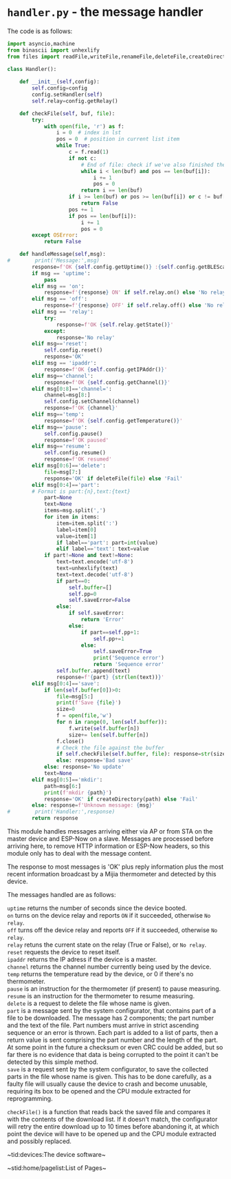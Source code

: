 # `handler.py` - the message handler #

The code is as follows:
```python
import asyncio,machine
from binascii import unhexlify
from files import readFile,writeFile,renameFile,deleteFile,createDirectory

class Handler():
    
    def __init__(self,config):
        self.config=config
        config.setHandler(self)
        self.relay=config.getRelay()

    def checkFile(self, buf, file):
        try:
            with open(file, 'r') as f:
                i = 0  # index in lst
                pos = 0  # position in current list item
                while True:
                    c = f.read(1)
                    if not c:
                        # End of file: check if we've also finished the list
                        while i < len(buf) and pos == len(buf[i]):
                            i += 1
                            pos = 0
                        return i == len(buf)
                    if i >= len(buf) or pos >= len(buf[i]) or c != buf[i][pos]:
                        return False
                    pos += 1
                    if pos == len(buf[i]):
                        i += 1
                        pos = 0
        except OSError:
            return False

    def handleMessage(self,msg):
#        print('Message:',msg)
        response=f'OK {self.config.getUptime()} :{self.config.getBLEScan().getValues()}'
        if msg == 'uptime':
            pass
        elif msg == 'on':
            response=f'{response} ON' if self.relay.on() else 'No relay'
        elif msg == 'off':
            response=f'{response} OFF' if self.relay.off() else 'No relay'
        elif msg == 'relay':
            try:
                response=f'OK {self.relay.getState()}'
            except:
                response='No relay'
        elif msg=='reset':
            self.config.reset()
            response='OK'
        elif msg == 'ipaddr':
            response=f'OK {self.config.getIPAddr()}'
        elif msg=='channel':
            response=f'OK {self.config.getChannel()}'
        elif msg[0:8]=='channel=':
            channel=msg[8:]
            self.config.setChannel(channel)
            response=f'OK {channel}'
        elif msg=='temp':
            response=f'OK {self.config.getTemperature()}'
        elif msg=='pause':
            self.config.pause()
            response=f'OK paused'
        elif msg=='resume':
            self.config.resume()
            response=f'OK resumed'
        elif msg[0:6]=='delete':
            file=msg[7:]
            response='OK' if deleteFile(file) else 'Fail'
        elif msg[0:4]=='part':
        # Format is part:{n},text:{text}
            part=None
            text=None
            items=msg.split(',')
            for item in items:
                item=item.split(':')
                label=item[0]
                value=item[1]
                if label=='part': part=int(value)
                elif label=='text': text=value
            if part!=None and text!=None:
                text=text.encode('utf-8')
                text=unhexlify(text)
                text=text.decode('utf-8')
                if part==0:
                    self.buffer=[]
                    self.pp=0
                    self.saveError=False
                else:
                    if self.saveError:
                        return 'Error'
                    else:
                        if part==self.pp+1:
                            self.pp+=1
                        else:
                            self.saveError=True
                            print('Sequence error')
                            return 'Sequence error'
                self.buffer.append(text)
                response=f'{part} {str(len(text))}'
        elif msg[0:4]=='save':
            if len(self.buffer[0])>0:
                file=msg[5:]
                print(f'Save {file}')
                size=0
                f = open(file,'w')
                for n in range(0, len(self.buffer)):
                    f.write(self.buffer[n])
                    size+= len(self.buffer[n])
                f.close()
                # Check the file against the buffer
                if self.checkFile(self.buffer, file): response=str(size) 
                else: response='Bad save'
            else: response='No update'
            text=None
        elif msg[0:5]=='mkdir':
            path=msg[6:]
            print(f'mkdir {path}')
            response='OK' if createDirectory(path) else 'Fail'
        else: response=f'Unknown message: {msg}'
#        print('Handler:',response)
        return response
```
This module handles messages arriving either via AP or from STA on the master device and ESP-Now on a slave. Messages are processed before arriving here, to remove HTTP information or ESP-Now headers, so this module only has to deal with the message content.

The response to most messages is 'OK' plus reply information plus the most recent information broadcast by a Mijia thermometer and detected by this device.

The messages handled are as follows:

`uptime` returns the number of seconds since the device booted.  
`on` turns on the device relay and reports `ON` if it succeeded, otherwise `No relay`.  
`off` turns off the device relay and reports `OFF` if it succeeded, otherwise `No relay`.  
`relay` retuns the current state on the relay (True or False), or `No relay`.  
`reset` requests the device to reset itself.  
`ipaddr` returns the IP adress if the device is a master.  
`channel` returns the channel number currently being used by the device.  
`temp` returns the temperature read by the device, or 0 if there's no thermometer.  
`pause` is an instruction for the thermometer (if present) to pause measuring.  
`resume` is an instruction for the thermometer to resume measuring.  
`delete` is a request to delete the file whose name is given.  
`part` is a message sent by the system configurator, that contains part of a file to be downloaded. The message has 2 components; the part number and the text of the file. Part numbers must arrive in strict ascending sequence or an error is thrown. Each part is added to a list of parts, then a return value is sent comprising the part number and the length of the part. At some point in the future a checksum or even CRC could be added, but so far there is no evidence that data is being corrupted to the point it can't be detected by this simple method.  
`save` is a request sent by the system configurator, to save the collected parts in the file whose name is given. This has to be done carefully, as a faulty file will usually cause the device to crash and become unusable, requiring its box to be opened and the CPU module extracted for reprogramming.

`checkFile()` is a function that reads back the saved file and compares it with the contents of the download list. If it doesn't match, the configurator will retry the entire download up to 10 times before abandoning it, at which point the device will have to be opened up and the CPU module extracted and possibly replaced.

~tid:devices:The device software~

~stid:home/pagelist:List of Pages~
